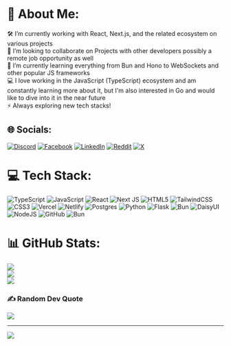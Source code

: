 # 💫 About Me:
🛠️ I’m currently working with React, Next.js, and the related ecosystem on various projects<br>🤝 I’m looking to collaborate on Projects with other developers possibly a remote job opportunity as well<br>🌱 I’m currently learning everything from Bun and Hono to WebSockets and other popular JS frameworks<br>💻 I love working in the JavaScript (TypeScript) ecosystem and am constantly learning more about it, but I'm also interested in Go and would like to dive into it in the near future<br>⚡ Always exploring new tech stacks!


## 🌐 Socials:
[![Discord](https://img.shields.io/badge/Discord-%237289DA.svg?logo=discord&logoColor=white)](https://discord.gg/towhid_karim) [![Facebook](https://img.shields.io/badge/Facebook-%231877F2.svg?logo=Facebook&logoColor=white)](https://facebook.com/towhid.karim.1) [![LinkedIn](https://img.shields.io/badge/LinkedIn-%230077B5.svg?logo=linkedin&logoColor=white)](https://linkedin.com/in/towhidkarim) [![Reddit](https://img.shields.io/badge/Reddit-%23FF4500.svg?logo=Reddit&logoColor=white)](https://reddit.com/user/Spiritual-Study-8098) [![X](https://img.shields.io/badge/X-black.svg?logo=X&logoColor=white)](https://x.com/Towhidkarim) 

# 💻 Tech Stack:
 ![TypeScript](https://img.shields.io/badge/typescript-%23007ACC.svg?style=for-the-badge&logo=typescript&logoColor=white) ![JavaScript](https://img.shields.io/badge/javascript-%23323330.svg?style=for-the-badge&logo=javascript&logoColor=%23F7DF1E) ![React](https://img.shields.io/badge/react-%231572B6.svg?style=for-the-badge&logo=react&logoColor=white) ![Next JS](https://img.shields.io/badge/Next-black?style=for-the-badge&logo=next.js&logoColor=white) ![HTML5](https://img.shields.io/badge/html5-%23E34F26.svg?style=for-the-badge&logo=html5&logoColor=white) ![TailwindCSS](https://img.shields.io/badge/tailwindcss-%231572B6.svg?style=for-the-badge&logo=tailwindcss&logoColor=white) ![CSS3](https://img.shields.io/badge/css3-%231572B6.svg?style=for-the-badge&logo=css3&logoColor=white) ![Vercel](https://img.shields.io/badge/vercel-%23000000.svg?style=for-the-badge&logo=vercel&logoColor=white) ![Netlify](https://img.shields.io/badge/netlify-%23000000.svg?style=for-the-badge&logo=netlify&logoColor=#00C7B7) ![Postgres](https://img.shields.io/badge/react-%2320232a.svg?style=for-the-badge&logo=react&logoColor=%2361DAFB) ![Python](https://img.shields.io/badge/python-3670A0?style=for-the-badge&logo=python&logoColor=ffdd54) ![Flask](https://img.shields.io/badge/flask-%23000.svg?style=for-the-badge&logo=flask&logoColor=white) ![Bun](https://img.shields.io/badge/Bun-%23000000.svg?style=for-the-badge&logo=bun&logoColor=white) ![DaisyUI](https://img.shields.io/badge/daisyui-5A0EF8?style=for-the-badge&logo=daisyui&logoColor=white)  ![NodeJS](https://img.shields.io/badge/node.js-6DA55F?style=for-the-badge&logo=node.js&logoColor=white) ![GitHub](https://img.shields.io/badge/github-%23121011.svg?style=for-the-badge&logo=github&logoColor=white) ![Bun](https://img.shields.io/badge/Bun-%23000000.svg?style=for-the-badge&logo=bun&logoColor=white)
# 📊 GitHub Stats:
![](https://github-readme-stats.vercel.app/api?username=Towhidkarim&theme=transparent&hide_border=true&include_all_commits=true&count_private=true)<br/>
![](https://github-readme-streak-stats.herokuapp.com/?user=Towhidkarim&theme=transparent&hide_border=true)<br/>
![](https://github-readme-stats.vercel.app/api/top-langs/?username=Towhidkarim&theme=transparent&hide_border=true&include_all_commits=true&count_private=true&layout=compact)

### ✍️ Random Dev Quote
![](https://quotes-github-readme.vercel.app/api?type=horizontal&theme=transparent)

---
[![](https://visitcount.itsvg.in/api?id=Towhidkarim&icon=6&color=1)](https://visitcount.itsvg.in)

<!-- Proudly created with GPRM ( https://gprm.itsvg.in ) -->
